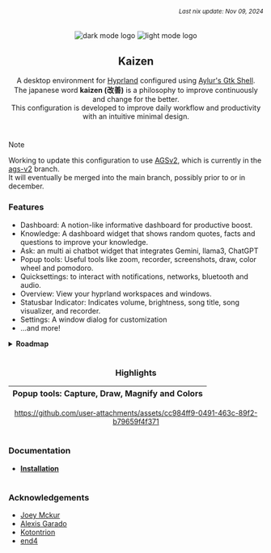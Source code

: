 ###### *<div align=right><sub>Last nix update: Nov 09, 2024</sub></div>*

<div align=center>

![dark mode logo](https://github.com/thericecold/kaizen/blob/main/config/assets/logo-dark.png#gh-dark-mode-only)
![light mode logo](https://github.com/thericecold/kaizen/blob/main/config/assets/logo-light.png#gh-light-mode-only)
## Kaizen
A desktop environment for [Hyprland](https://github.com/hyprwm/Hyprland) configured using [Aylur's Gtk Shell](https://github.com/aylur/ags).<br/>
The japanese word **kaizen (改善)** is a philosophy to improve continuously and change for the better.<br/>
This configuration is developed to improve daily workflow and productivity with an intuitive minimal design.

</div>

#

> [!NOTE]
> Working to update this configuration to use [AGSv2](https://github.com/aylur/ags/releases/tag/v2.0.1),
> which is currently in the [ags-v2](https://github.com/thericecold/kaizen/tree/ags-v2) branch.<br/>
> It will eventually be merged into the main branch, possibly prior to or in december. 

### Features

- Dashboard: A notion-like informative dashboard for productive boost.
- Knowledge: A dashboard widget that shows random quotes, facts and questions to improve your knowledge.
- Ask: an multi ai chatbot widget that integrates Gemini, llama3, ChatGPT
- Popup tools: Useful tools like zoom, recorder, screenshots, draw, color wheel and pomodoro.
- Quicksettings: to interact with notifications, networks, bluetooth and audio.
- Overview: View your hyprland workspaces and windows.
- Statusbar Indicator: Indicates volume, brightness, song title, song visualizer, and recorder.
- Settings: A window dialog for customization
- ...and more!

<details>
  <summary><b>Roadmap</b></summary>

##### Windows/Widgets
- [x] Status bar(topbar)
- [x] Workspace and window clients overview
- [x] App Launcher
- [x] Calendar

##### Quicksettings
- [x] Notifications
- [x] Network/Wifi
- [x] Bluetooth
- [x] Audio

##### Ask (chatbot)
- [x] Gemini
- [ ] ChatGPT
- [ ] llama

##### Knowledge widget
- [x] quotes
- [x] facts
- [x] verses
- [x] randomize
- [ ] filtering
- [ ] questions

##### Dashboard
- [x] player widget
- [x] weather widget
- [x] github contributions widget
- [x] date and time progress widget
- [ ] task warrior (WIP)
- [ ] ledger

##### Statusbar Indicators
- [x] volume
- [x] brightness
- [x] record timer
- [ ] pomodoro timer
- [ ] microphone

##### Popup and Tools
- [ ] Music Player
  - [x] Controls
  - [ ] Lyrics
- [x] Notifications
- [ ] Pomodoro
- [x] On-screen Keyboard
- [x] Zoom tool
- [x] Color tool
- [x] Capture tool
- [x] Draw tool (screen annotation)

##### Settings dialog
- [x] general theme
- [x] colors
- [x] hyprland
- [x] keybinds
- [x] widgets
- [x] tools

##### Lockscreen/Greeter
- [x] time and date
- [ ] weather widget
- [ ] spotify player
- [ ] system info

</details>

#

<div align=center>

 ### Highlights

| **Popup tools**: Capture, Draw, Magnify and Colors |
| -------------------------------------------------- |

https://github.com/user-attachments/assets/cc984ff9-0491-463c-89f2-b79659f4f371

</div>

#
### Documentation
- **[Installation](https://github.com/TheRiceCold/kaizen/wiki/Installation)**

#
### Acknowledgements
- [Joey Mckur](https://github.com/aylur/ags)
- [Alexis Garado](https://github.com/garado)
- [Kotontrion](https://github.com/kotontrion/dotfiles)
- [end4](https://github.com/end-4/dots-hyprland)

